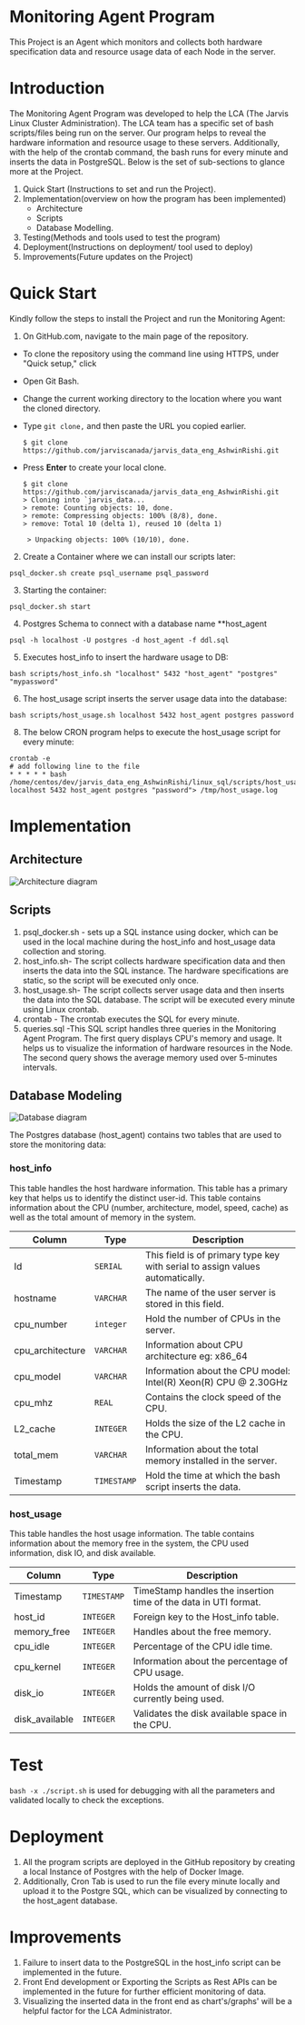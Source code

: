 # Monitoring Agent Program
This Project is an Agent which monitors and collects both hardware specification data and resource usage data of each Node in the server.

# Introduction
The Monitoring Agent Program was developed to help the LCA (The Jarvis Linux Cluster Administration). The LCA team has a specific set of bash scripts/files being run on the server. Our program helps to reveal the hardware information and resource usage to these servers. Additionally, with the help of the crontab command, the bash runs for every minute and inserts the data in PostgreSQL. Below is the set of sub-sections to glance more at the Project.

1. Quick Start (Instructions to set and run the Project).
2. Implementation(overview on how the program has been implemented)
	- Architecture
	- Scripts
	- Database Modelling.
3. Testing(Methods and tools used to test the program)
4. Deployment(Instructions on deployment/ tool used to deploy) 
5. Improvements(Future updates on the Project)
# Quick Start
Kindly follow the steps to install the Project and run the Monitoring Agent:
1. On GitHub.com, navigate to the main page of the repository.
    
-   To clone the repository using the command line using HTTPS, under "Quick setup," click
-   Open Git Bash.
-   Change the current working directory to the location where you want the cloned directory.
-   Type `git clone,` and then paste the URL you copied earlier.
    
    ```shell
    $ git clone https://github.com/jarviscanada/jarvis_data_eng_AshwinRishi.git
    ```
    
-   Press **Enter** to create your local clone.
    
    ```shell
    $ git clone https://github.com/jarviscanada/jarvis_data_eng_AshwinRishi.git
    > Cloning into `jarvis_data...
    > remote: Counting objects: 10, done.
    > remote: Compressing objects: 100% (8/8), done.
    > remove: Total 10 (delta 1), reused 10 (delta 1)
    
     > Unpacking objects: 100% (10/10), done.
    ```
2.    Create a Container where we can install our scripts later:
```
psql_docker.sh create psql_username psql_password
```
3.   Starting the container:
```
psql_docker.sh start
```
4. Postgres Schema to connect with a database name **host_agent
```
psql -h localhost -U postgres -d host_agent -f ddl.sql    
```
5. Executes host_info to insert the hardware usage to DB:
```
bash scripts/host_info.sh "localhost" 5432 "host_agent" "postgres" "mypassword"
```
6. The host_usage script inserts the server usage data into the database:
```
bash scripts/host_usage.sh localhost 5432 host_agent postgres password
```
8.  The below CRON program helps to execute the host_usage script for every minute:
```
crontab -e
# add following line to the file
* * * * * bash /home/centos/dev/jarvis_data_eng_AshwinRishi/linux_sql/scripts/host_usage.sh localhost 5432 host_agent postgres "password"> /tmp/host_usage.log
```

# Implementation
## Architecture
![Architecture diagram](./assets/Architecture.jpg)

## Scripts

1. psql_docker.sh - sets up a SQL instance using docker, which can be used in the local machine during the host_info and host_usage data collection and storing.
2.  host_info.sh- The script collects hardware specification data and then inserts the data into the SQL instance. The hardware specifications are static, so the script will be executed only once.
3.  host_usage.sh- The script collects server usage data and then inserts the data into the SQL database. The script will be executed every minute using Linux crontab.
4. crontab - The crontab executes the SQL for every minute.
5. queries.sql -This SQL script handles three queries in the Monitoring Agent Program. The first query displays CPU's memory and usage. It helps us to visualize the information of hardware resources in the Node. The second query shows the average memory used over 5-minutes intervals.

## Database Modeling
![Database diagram](./assets/sqlDataModel.jpg)


The Postgres database (host_agent) contains two tables that are used to store the monitoring data:

### host_info

This table handles the host hardware information. This table has a primary key that helps us to identify the distinct user-id. This table contains information about the CPU (number, architecture, model, speed, cache) as well as the total amount of memory in the system.

Column | Type | Description
--------------|------|--------------
Id | `SERIAL` | This field is of primary type key with serial to assign values automatically.
hostname | `VARCHAR` | The name of the user server is stored in this field.
cpu_number | `integer` | Hold the number of CPUs in the server.
cpu_architecture | `VARCHAR` | Information about CPU architecture eg: x86_64
cpu_model | `VARCHAR` | Information about the CPU model: Intel(R) Xeon(R) CPU @ 2.30GHz
cpu_mhz | `REAL` | Contains the clock speed of the CPU.
L2_cache | `INTEGER` | Holds the size of the L2 cache in the CPU.
total_mem | `VARCHAR` |Information about the total memory installed in the server.
Timestamp | `TIMESTAMP` | Hold the time at which the bash script inserts the data.

### host_usage

This table handles the host usage information. The table
contains information about the memory free in the system, the CPU used information, disk IO, and disk available.

Column | Type | Description
--------------|------|--------------
Timestamp | `TIMESTAMP` | TimeStamp handles the insertion time of the data in UTI format.
host_id | `INTEGER` | Foreign key to the Host_info table.
memory_free | `INTEGER` | Handles about the free memory.
cpu_idle | `INTEGER` | Percentage of the CPU idle time.
cpu_kernel | ` INTEGER ` | Information about the percentage of CPU usage.
disk_io | `INTEGER` | Holds the amount of disk I/O currently being used.
disk_available | `INTEGER` | Validates the disk available space in the CPU.

# Test
`bash -x ./script.sh` is used for debugging with all the parameters and validated locally to check the exceptions. 

# Deployment
1. All the program scripts are deployed in the GitHub repository by creating a local Instance of Postgres with the help of Docker Image. 
2.  Additionally, Cron Tab is used to run the file every minute locally and upload it to the Postgre SQL, which can be visualized by connecting to the host_agent database.

# Improvements
1. Failure to insert data to the PostgreSQL in the host_info script can be implemented in the future.
2. Front End development or Exporting the Scripts as Rest APIs can be implemented in the future for further efficient monitoring of data.
3. Visualizing the inserted data in the front end as chart's/graphs' will be a helpful factor for the LCA Administrator. 

